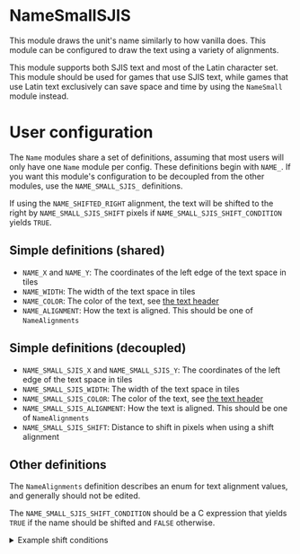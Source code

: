 
# NameSmallSJIS

This module draws the unit's name similarly to how vanilla does. This module can be configured to draw the text using a variety of alignments.

This module supports both SJIS text and most of the Latin character set. This module should be used for games that use SJIS text, while games that use Latin text exclusively can save space and time by using the `NameSmall` module instead.

# User configuration

The `Name` modules share a set of definitions, assuming that most users will only have one `Name` module per config. These definitions begin with `NAME_`. If you want this module's configuration to be decoupled from the other modules, use the `NAME_SMALL_SJIS_` definitions.

If using the `NAME_SHIFTED_RIGHT` alignment, the text will be shifted to the right by `NAME_SMALL_SJIS_SHIFT` pixels if `NAME_SMALL_SJIS_SHIFT_CONDITION` yields `TRUE`.

## Simple definitions (shared)

  * `NAME_X` and `NAME_Y`: The coordinates of the left edge of the text space in tiles
  * `NAME_WIDTH`: The width of the text space in tiles
  * `NAME_COLOR`: The color of the text, see [the text header](/template/include/Text.h)
  * `NAME_ALIGNMENT`: How the text is aligned. This should be one of `NameAlignments`

## Simple definitions (decoupled)

  * `NAME_SMALL_SJIS_X` and `NAME_SMALL_SJIS_Y`: The coordinates of the left edge of the text space in tiles
  * `NAME_SMALL_SJIS_WIDTH`: The width of the text space in tiles
  * `NAME_SMALL_SJIS_COLOR`: The color of the text, see [the text header](/template/include/Text.h)
  * `NAME_SMALL_SJIS_ALIGNMENT`: How the text is aligned. This should be one of `NameAlignments`
  * `NAME_SMALL_SJIS_SHIFT`: Distance to shift in pixels when using a shift alignment

## Other definitions

The `NameAlignments` definition describes an enum for text alignment values, and generally should not be edited.

The `NAME_SMALL_SJIS_SHIFT_CONDITION` should be a C expression that yields `TRUE` if the name should be shifted and `FALSE` otherwise.

<details><summary>Example shift conditions</summary>

By default, `NAME_SMALL_SJIS_SHIFT_CONDITION` shifts the text if the unit has an affinity.

You can write your own  condition by adding something like this to your config:

```toml
[[config.definitions]]
  name = "NAME_SMALL_SJIS_SHIFT_CONDITION"
  body = '''
({                                    \
  bool shouldShift = FALSE;           \
                                      \
  if ( /* Your condition here... */ ) \
    shouldShift = TRUE;               \
                                      \
  /* ... */                           \
                                      \
  shouldShift;                        \
})'''
```

You may need to place some additional definitions and ASM definitions before this definition if your checks rely on other functions. For example:

```toml
[[config.definitions]]
  name = "NAME_SMALL_SJIS_SHIFT_DECLS"
  body = '''
bool Foo(void);
bool Bar(struct Unit* unit);
'''

[[config.asm_definitions]]
  name = "Foo"
  body = "SET_FUNC Foo, 0x08000420 | 1"

[[config.asm_definitions]]
  name = "Bar"
  body = "SET_FUNC Bar, 0x08001336 | 1"

[[config.definitions]]
  name = "NAME_SMALL_SJIS_SHIFT_CONDITION"
  value = "( !Foo() || Bar(udp->unit) )"
```

</details>
